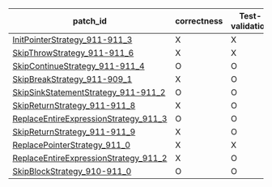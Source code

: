  | patch_id |correctness |Test-validation |NPEX-validation |
 |--- | --- | --- | --- | 
 | [InitPointerStrategy_911-911_3](./patches/InitPointerStrategy_911-911_3/patch.java#923) | X | X | X | 
 | [SkipThrowStrategy_911-911_6](./patches/SkipThrowStrategy_911-911_6/patch.java#923) | X | X | X | 
 | [SkipContinueStrategy_911-911_4](./patches/SkipContinueStrategy_911-911_4/patch.java#923) | O | O | X | 
 | [SkipBreakStrategy_911-909_1](./patches/SkipBreakStrategy_911-909_1/patch.java#923) | X | O | X | 
 | [SkipSinkStatementStrategy_911-911_2](./patches/SkipSinkStatementStrategy_911-911_2/patch.java#923) | O | O | X | 
 | [SkipReturnStrategy_911-911_8](./patches/SkipReturnStrategy_911-911_8/patch.java#923) | X | O | X | 
 | [ReplaceEntireExpressionStrategy_911_3](./patches/ReplaceEntireExpressionStrategy_911_3/patch.java#923) | O | O | O | 
 | [SkipReturnStrategy_911-911_9](./patches/SkipReturnStrategy_911-911_9/patch.java#923) | X | O | X | 
 | [ReplacePointerStrategy_911_0](./patches/ReplacePointerStrategy_911_0/patch.java#923) | X | X | X | 
 | [ReplaceEntireExpressionStrategy_911_2](./patches/ReplaceEntireExpressionStrategy_911_2/patch.java#923) | X | O | X | 
 | [SkipBlockStrategy_910-911_0](./patches/SkipBlockStrategy_910-911_0/patch.java#922) | O | O | X | 
